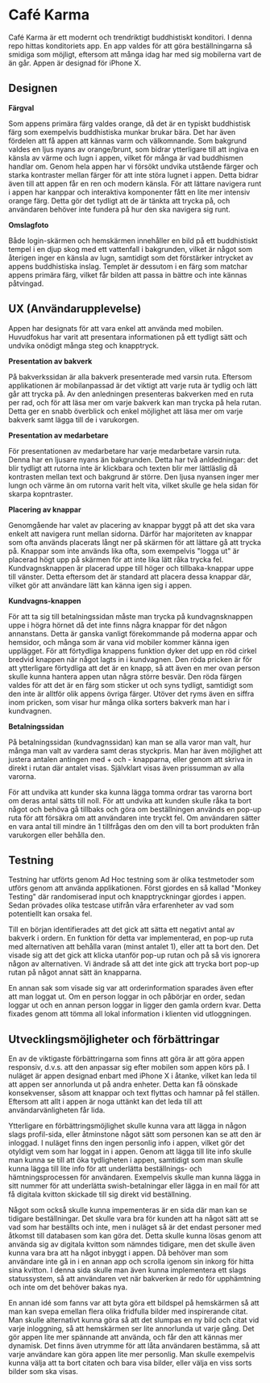 # Café Karma

Café Karma är ett modernt och trendriktigt buddhistiskt konditori. I denna repo hittas konditoriets app. En app valdes för att göra beställningarna så smidiga som möjligt, eftersom att många idag har med sig mobilerna vart de än går. Appen är designad för iPhone X.


## Designen
**Färgval**

Som appens primära färg valdes orange, då det är en typiskt buddhistisk färg som exempelvis buddhistiska munkar brukar bära. Det har även fördelen att få appen att kännas varm och välkomnande. Som bakgrund valdes en ljus nyans av orange/brunt, som bidrar ytterligare till att ingiva en känsla av värme och lugn i appen, vilket för många är vad buddhismen handlar om. Genom hela appen har vi försökt undvika utstående färger och starka kontraster mellan färger för att inte störa lugnet i appen. Detta bidrar även till att appen får en ren och modern känsla. För att lättare navigera runt i appen har kanppar och interaktiva komponenter fått en lite mer intensiv orange färg. Detta gör det tydligt att de är tänkta att trycka på, och användaren behöver inte fundera på hur den ska navigera sig runt.

**Omslagfoto**

Både login-skärmen och hemskärmen innehåller en bild på ett buddhistiskt tempel i en djup skog med ett vattenfall i bakgrunden, vilket är något som återigen inger en känsla av lugn, samtidigt som det förstärker intrycket av appens buddhistiska inslag. Templet är dessutom i en färg som matchar appens primära färg, vilket får bilden att passa in bättre och inte kännas påtvingad.


## UX (Användarupplevelse)

Appen har designats för att vara enkel att använda med mobilen. Huvudfokus har varit att presentara informationen på ett tydligt sätt och undvika onödigt många steg och knapptryck.

**Presentation av bakverk**

På bakverkssidan är alla bakverk presenterade med varsin ruta. Eftersom applikationen är mobilanpassad är det viktigt att varje ruta är tydlig och lätt går att trycka på. Av den anledningen presenteras bakverken med en ruta per rad, och för att läsa mer om varje bakverk kan man trycka på hela rutan. Detta ger en snabb överblick och enkel möjlighet att läsa mer om varje bakverk samt lägga till de i varukorgen.

**Presentation av medarbetare**

För presentationen av medarbetare har varje medarbetare varsin ruta. Denna har en ljusare nyans än bakgrunden. Detta har två anldedningar: det blir tydligt att rutorna inte är klickbara och texten blir mer lättläslig då kontrasten mellan text och bakgrund är större. Den ljusa nyansen inger mer lungn och värme än om rutorna varit helt vita, vilket skulle ge hela sidan för skarpa kopntraster.

**Placering av knappar**

Genomgående har valet av placering av knappar byggt på att det ska vara enkelt att navigera runt mellan sidorna. Därför har majoriteten av knappar som ofta används placerats långt ner på skärmen för att lättare gå att trycka på. Knappar som inte används lika ofta, som exempelvis "logga ut" är placerad högt upp på skärmen för att inte lika lätt råka trycka fel. Kundvagnsknappen är placerad uppe till höger och tillbaka-knappar uppe till vänster. Detta eftersom det är standard att placera dessa knappar där, vilket gör att användare lätt kan känna igen sig i appen.

**Kundvagns-knappen**

För att ta sig till betalningssidan måste man trycka på kundvagnsknappen uppe i högra hörnet då det inte finns några knappar för det någon annanstans. Detta är ganska vanligt förekommande på moderna appar och hemsidor, och många som är vana vid mobiler kommer känna igen upplägget. För att förtydliga knappens funktion dyker det upp en röd cirkel bredvid knappen när något lagts in i kundvagnen. Den röda pricken är för att ytterligare förtydliga att det är en knapp, så att även en mer ovan person skulle kunna hantera appen utan några större besvär. Den röda färgen valdes för att det är en färg som sticker ut och syns tydligt, samtidigt som den inte är alltför olik appens övriga färger. Utöver det ryms även en siffra inom pricken, som visar hur många olika sorters bakverk man har i kundvagnen.

**Betalningssidan**

På betalningssidan (kundvagnssidan) kan man se alla varor man valt, hur många man valt av vardera samt deras styckpris. Man har även möjlighet att justera antalen antingen med + och - knapparna, eller genom att skriva in direkt i rutan där antalet visas. Självklart visas även prissumman av alla varorna.

För att undvika att kunder ska kunna lägga tomma ordrar tas varorna bort om deras antal sätts till noll. För att undvika att kunden skulle råka ta bort något och behöva gå tillbaks och göra om beställningen används en pop-up ruta för att försäkra om att användaren inte tryckt fel. Om användaren sätter en vara antal till mindre än 1 tillfrågas den om den vill ta bort produkten från varukorgen eller behålla den.


## Testning

Testning har utförts genom Ad Hoc testning som är olika testmetoder som utförs genom att använda applikationen.
Först gjordes en så kallad "Monkey Testing" där randomiserad input och knapptryckningar gjordes i appen.
Sedan prövades olika testcase utifrån våra erfarenheter av vad som potentiellt kan orsaka fel.

Till en början identifierades att det gick att sätta ett negativt antal av bakverk i ordern.
En funktion för detta var implementerad, en pop-up ruta med alternativen att behålla varan (minst antalet 1), eller att ta bort den. Det visade sig att det gick att klicka utanför pop-up rutan och på så vis ignorera någon av alternativen. Vi ändrade så att det inte gick att trycka bort pop-up rutan på något annat sätt än knapparna.

En annan sak som visade sig var att orderinformation sparades även efter att man loggat ut. Om en person loggar in och påbörjar en order, sedan loggar ut och en annan person loggar in ligger den gamla ordern kvar. Detta fixades genom att tömma all lokal information i klienten vid utloggningen.


## Utvecklingsmöjligheter och förbättringar

En av de viktigaste förbättringarna som finns att göra är att göra appen responsiv, d.v.s. att den anpassar sig efter mobilen som appen körs på. I nuläget är appen designad enbart med iPhone X i åtanke, vilket kan leda til att appen ser annorlunda ut på andra enheter. Detta kan få oönskade konsekvenser, såsom att knappar och text flyttas och hamnar på fel ställen. Eftersom att allt i appen är noga uttänkt kan det leda till att användarvänligheten får lida.

Ytterligare en förbättringsmöjlighet skulle kunna vara att lägga in någon slags profil-sida, eller åtminstone något sätt som personen kan se att den är inloggad. I nuläget finns den ingen personlig info i appen, vilket gör det otyldigt vem som har loggat in i appen. Genom att lägga till lite info skulle man kunna se till att öka tydligheten i appen, samtidigt som man skulle kunna lägga till lite info för att underlätta beställnings- och hämtningsprocessen för användaren. Exempelvis skulle man kunna lägga in sitt nummer för att underlätta swish-betalningar eller lägga in en mail för att få digitala kvitton skickade till sig direkt vid beställning.

Något som också skulle kunna impementeras är en sida där man kan se tidigare beställningar. Det skulle vara bra för kunden att ha något sätt att se vad som har beställts och inte, men i nuläget så är det endast personer med åtkomst till databasen som kan göra det. Detta skulle kunna lösas genom att använda sig av digitala kvitton som nämndes tidigare, men det skulle även kunna vara bra att ha något inbyggt i appen. Då behöver man som användare inte gå in i en annan app och scrolla igenom sin inkorg för hitta sina kvitton. I denna sida skulle man även kunna implementera ett slags statussystem, så att användaren vet när bakverken är redo för upphämtning och inte om det behöver bakas nya. 

En annan idé som fanns var att byta göra ett bildspel på hemskärmen så att man kan svepa emellan flera olika fridfulla bilder med inspirerande citat. Man skulle alternativt kunna göra så att det slumpas en ny bild och citat vid varje inloggning, så att hemskärmen ser lite annorlunda ut varje gång. Det gör appen lite mer spännande att använda, och får den att kännas mer dynamisk. Det finns även utrymme för att låta användaren bestämma, så att varje användare kan göra appen lite mer personlig. Man skulle exempelvis kunna välja att ta bort citaten och bara visa bilder, eller välja en viss sorts bilder som ska visas.
